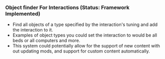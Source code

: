 ### Object finder For Interactions (Status: Framework Implemented)
- Find all objects of a type specified by the interaction's tuning and add the interaction to it.
- Examples of object types you could set the interaction to would be all beds or all computers and more.
- This system could potentially allow for the support of new content with out updating mods, and support for custom content automatically.